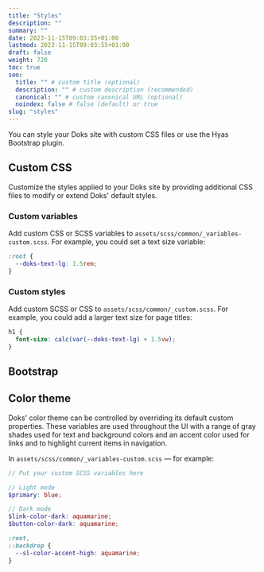 ```yaml
---
title: "Styles"
description: ""
summary: ""
date: 2023-11-15T09:03:55+01:00
lastmod: 2023-11-15T09:03:55+01:00
draft: false
weight: 720
toc: true
seo:
  title: "" # custom title (optional)
  description: "" # custom description (recommended)
  canonical: "" # custom canonical URL (optional)
  noindex: false # false (default) or true
slug: "styles"
---
```


You can style your Doks site with custom CSS files or use the Hyas Bootstrap plugin.

## Custom CSS

Customize the styles applied to your Doks site by providing additional CSS files to modify or extend Doks' default styles.

### Custom variables

Add custom CSS or SCSS variables to `assets/scss/common/_variables-custom.scss`. For example, you could set a text size variable:

```scss
:root {
  --doks-text-lg: 1.5rem;
}
```

### Custom styles

Add custom SCSS or CSS to `assets/scss/common/_custom.scss`. For example, you could add a larger text size for page titles:

```scss
h1 {
  font-size: calc(var(--doks-text-lg) + 1.5vw);
}
```

## Bootstrap

## Color theme

Doks' color theme can be controlled by overriding its default custom properties. These variables are used throughout the UI with a range of gray shades used for text and background colors and an accent color used for links and to highlight current items in navigation.

In `assets/scss/common/_variables-custom.scss` — for example:

```scss {title="_variables-custom.scss"}
// Put your custom SCSS variables here

// Light mode
$primary: blue;

// Dark mode
$link-color-dark: aquamarine;
$button-color-dark: aquamarine;

:root,
::backdrop {
  --sl-color-accent-high: aquamarine;
}
```
